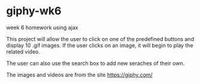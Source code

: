 # giphy-wk6
week 6 homework using ajax

This project will allow the user to click on one of the predefined buttons and display 10 .gif images.
If the user clicks on an image, it will begin to play the related video.

The user can also use the search box to add new seraches of their own.

The images and videos are from the site https://giphy.com/

